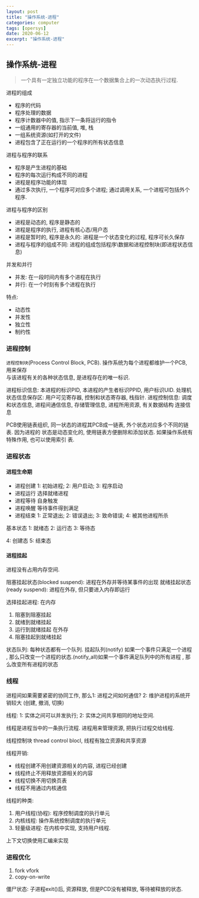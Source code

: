 ```yaml
---
layout: post
title: "操作系统-进程"
categories: computer
tags: [opersys]
date: 2020-06-12
excerpt: "操作系统-进程"
---
```


## 操作系统-进程

> 一个具有一定独立功能的程序在一个数据集合上的一次动态执行过程.

进程的组成
* 程序的代码
* 程序处理的数据
* 程序计数器中的值, 指示下一条将运行的指令
* 一组通用的寄存器的当前值, 堆, 栈
* 一组系统资源(如打开的文件)
* 进程包含了正在运行的一个程序的所有状态信息

进程与程序的联系
* 程序是产生进程的基础
* 程序的每次运行构成不同的进程
* 进程是程序功能的体现
* 通过多次执行, 一个程序可对应多个进程; 通过调用关系, 一个进程可包括外个程序.

进程与程序的区别
* 进程是动态的, 程序是静态的
* 进程是程序的执行, 进程有核心态/用户态
* 进程是暂时的, 程序是永久的: 进程是一个状态变化的过程, 程序可长久保存
* 进程与程序的组成不同: 进程的组成包括程序\数据和进程控制块(即进程状态信息)

并发和并行
* 并发: 在一段时间内有多个进程在执行
* 并行: 在一个时刻有多个进程在执行

特点:
* 动态性
* 并发性
* 独立性
* 制约性

### 进程控制

`进程控制块`(Process Control Block, PCB). 操作系统为每个进程都维护一个PCB, 用来保存  
与该进程有关的各种状态信息, 是进程存在的唯一标识.

进程标识信息: 本进程的标识PID, 本进程的产生者标识PPID, 用户标识UID.
处理机状态信息保存区: 用户可见寄存器, 控制和状态寄存器, 栈指针.
进程控制信息: 调度和状态信息, 进程间通信信息, 存储管理信息, 进程所用资源, 有关数据结构
    连接信息

PCB使用链表组织, 同一状态的进程其PCB成一链表, 外个状态对应多个不同的链表. 因为进程的
状态是动态变化的, 使用链表方便删除和添加状态. 如果操作系统有特殊作用, 也可以使用索引
表.

### 进程状态

#### 进程生命期

* 进程创建 1: 初始进程; 2: 用户启动; 3: 程序启动
* 进程运行 选择就绪进程
* 进程等待 自身触发
* 进程唤醒 等待事件得到满足
* 进程结束 1: 正常退出; 2: 错误退出; 3: 致命错误; 4: 被其他进程所杀

基本状态
1: 就绪态
2: 运行态
3: 等待态

4: 创建态
5: 结束态

#### 进程挂起

进程没有占用内存空间. 

阻塞挂起状态(blocked suspend): 进程在外存并等待某事件的出现
就绪挂起状态(ready suspend): 进程在外存, 但只要进入内存即运行

选择挂起进程:
在内存
1. 阻塞到阻塞挂起
2. 就绪到就绪挂起
3. 运行到就绪挂起
在外存
4. 阻塞挂起到就绪挂起

状态队列: 每种状态都有一个队列. 挂起队列(notify) 如果一个事件只满足一个进程
, 那么只改变一个进程的状态.(notify_all)如果一个事件满足队列中的所有进程
, 那么改变所有进程的状态

### 线程

进程间如果需要紧密的协同工作, 那么1: 进程之间如何通信? 2: 维护进程的系统开销较大
(创建, 撤消, 切换)

线程: 1: 实体之间可以并发执行; 2: 实体之间共享相同的地址空间.

线程是进程当中的一条执行流程. 进程用来管理资源, 把执行过程交给线程.

线程控制块 thread control blocl, 线程有独立资源和共享资源

线程开销:
* 线程创建不用创建资源相关的内容, 进程已经创建
* 线程终止不用释放资源相关的内容
* 线程切换不用切换页表
* 线程不用通过内核通信

线程的种类:
1. 用户线程(协程): 程序控制调度的执行单元
2. 内核线程: 操作系统控制调度的执行单元
3. 轻量级进程: 在内核中实现, 支持用户线程. 

上下文切换使用汇编来实现

### 进程优化

1. fork vfork
2. copy-on-write

僵尸状态: 子进程exit()后, 资源释放, 但是PCD没有被释放, 等待被释放的状态.
